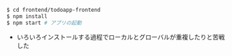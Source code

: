 ```bash
$ cd frontend/todoapp-frontend
$ npm install
$ npm start # アプリの起動
```

- いろいろインストールする過程でローカルとグローバルが重複したりと苦戦した